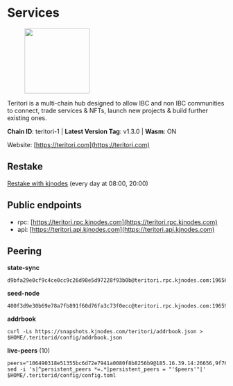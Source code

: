 # Services

<figure><img src="https://raw.githubusercontent.com/kj89/testnet_manuals/main/pingpub/logos/teritori.png" width="150" alt=""><figcaption></figcaption></figure>

Teritori is a multi-chain hub designed to allow IBC and non IBC communities  to connect, trade services & NFTs, launch new projects & build further existing ones.

**Chain ID**: teritori-1 | **Latest Version Tag**: v1.3.0 | **Wasm**: ON

Website: [https://teritori.com](https://teritori.com)

## Restake

[Restake with kjnodes](https://restake.app/teritori/torivaloper184ln03hkpt75uhrrr26f66kvcqvf4yn4nc2xjm) (every day at 08:00, 20:00)
## Public endpoints

* rpc: [https://teritori.rpc.kjnodes.com](https://teritori.rpc.kjnodes.com)
* api: [https://teritori.api.kjnodes.com](https://teritori.api.kjnodes.com)

## Peering

**state-sync**

```
d9bfa29e0cf9c4ce0cc9c26d98e5d97228f93b0b@teritori.rpc.kjnodes.com:19656
```

**seed-node**

```
400f3d9e30b69e78a7fb891f60d76fa3c73f0ecc@teritori.rpc.kjnodes.com:19659
```

**addrbook**
```
curl -Ls https://snapshots.kjnodes.com/teritori/addrbook.json > $HOME/.teritorid/config/addrbook.json
```

**live-peers** (10)
```
peers="106490318e51355bc6d72e7941a0080f8b8256b9@185.16.39.14:26656,9f769bedc6a17199804e323700d5eaa6685b8be9@161.97.79.100:26656,2afdb9300c47e43e555fa572d033b2d68ac28506@65.109.70.68:26686,06b8b9a4d201beee58fe66e1af4c4265543ace2b@135.181.153.228:46656,fe8765a154fc336ab284f28cdabc0bcb50a7afae@95.111.252.207:19656,51345b444fb291c03cf18084bdfc51123de7b5ac@51.178.74.75:36656,4b04b3d164dc6dd5bb555a7a106a8d314f30516f@65.21.136.170:53656,722b63e6c65628b929f22013dcbcde980210cb44@176.9.127.54:26656,010f61b6cb13193853be4f42c328df3a0680d4d6@65.108.101.50:60656,d9bfa29e0cf9c4ce0cc9c26d98e5d97228f93b0b@144.76.163.233:19656"
sed -i 's|^persistent_peers *=.*|persistent_peers = "'$peers'"|' $HOME/.teritorid/config/config.toml
```
